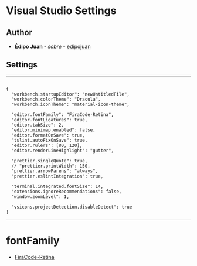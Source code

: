 # Visual Studio Settings

## Author

- **Édipo Juan** - _sobre_ - [edipojuan](http://edipojuan.com.br/)

## Settings

---

```

{
  "workbench.startupEditor": "newUntitledFile",
  "workbench.colorTheme": "Dracula",
  "workbench.iconTheme": "material-icon-theme",

  "editor.fontFamily": "FiraCode-Retina",
  "editor.fontLigatures": true,
  "editor.tabSize": 2,
  "editor.minimap.enabled": false,
  "editor.formatOnSave": true,
  "tslint.autoFixOnSave": true,
  "editor.rulers": [80, 120],
  "editor.renderLineHighlight": "gutter",

  "prettier.singleQuote": true,
  // "prettier.printWidth": 150,
  "prettier.arrowParens": "always",
  "prettier.eslintIntegration": true,

  "terminal.integrated.fontSize": 14,
  "extensions.ignoreRecommendations": false,
  "window.zoomLevel": 1,

  "vsicons.projectDetection.disableDetect": true
}

```

---

# fontFamily

- [FiraCode-Retina](https://github.com/tonsky/FiraCode)
